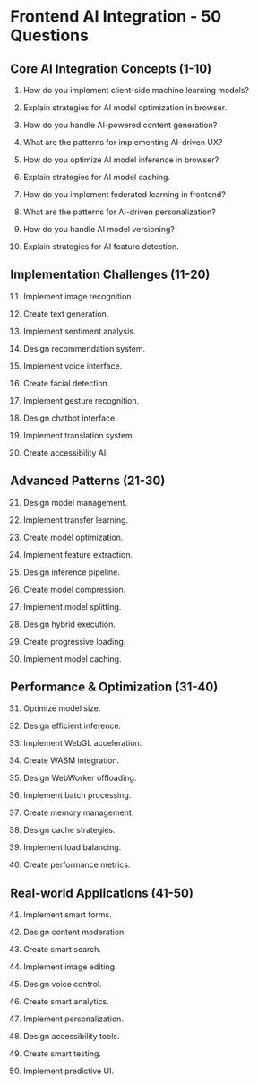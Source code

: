 # Frontend AI Integration - 50 Questions

## Core AI Integration Concepts (1-10)

1. How do you implement client-side machine learning models?

2. Explain strategies for AI model optimization in browser.

3. How do you handle AI-powered content generation?

4. What are the patterns for implementing AI-driven UX?

5. How do you optimize AI model inference in browser?

6. Explain strategies for AI model caching.

7. How do you implement federated learning in frontend?

8. What are the patterns for AI-driven personalization?

9. How do you handle AI model versioning?

10. Explain strategies for AI feature detection.

## Implementation Challenges (11-20)

11. Implement image recognition.

12. Create text generation.

13. Implement sentiment analysis.

14. Design recommendation system.

15. Implement voice interface.

16. Create facial detection.

17. Implement gesture recognition.

18. Design chatbot interface.

19. Implement translation system.

20. Create accessibility AI.

## Advanced Patterns (21-30)

21. Design model management.

22. Implement transfer learning.

23. Create model optimization.

24. Implement feature extraction.

25. Design inference pipeline.

26. Create model compression.

27. Implement model splitting.

28. Design hybrid execution.

29. Create progressive loading.

30. Implement model caching.

## Performance & Optimization (31-40)

31. Optimize model size.

32. Design efficient inference.

33. Implement WebGL acceleration.

34. Create WASM integration.

35. Design WebWorker offloading.

36. Implement batch processing.

37. Create memory management.

38. Design cache strategies.

39. Implement load balancing.

40. Create performance metrics.

## Real-world Applications (41-50)

41. Implement smart forms.

42. Design content moderation.

43. Create smart search.

44. Implement image editing.

45. Design voice control.

46. Create smart analytics.

47. Implement personalization.

48. Design accessibility tools.

49. Create smart testing.

50. Implement predictive UI.